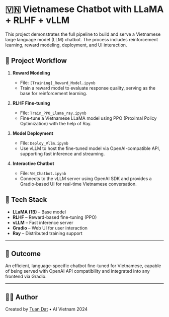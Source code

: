 # 🇻🇳 Vietnamese Chatbot with LLaMA + RLHF + vLLM

This project demonstrates the full pipeline to build and serve a Vietnamese large language model (LLM) chatbot. The process includes reinforcement learning, reward modeling, deployment, and UI interaction.

## 🚀 Project Workflow

1. **Reward Modeling**  
   - File: `[Training]_Reward_Model.ipynb`  
   - Train a reward model to evaluate response quality, serving as the base for reinforcement learning.

2. **RLHF Fine-tuning**  
   - File: `Train_PPO_Llama_ray.ipynb`  
   - Fine-tune a Vietnamese LLaMA model using PPO (Proximal Policy Optimization) with the help of Ray.

3. **Model Deployment**  
   - File: `Deploy_Vllm.ipynb`  
   - Use vLLM to host the fine-tuned model via OpenAI-compatible API, supporting fast inference and streaming.

4. **Interactive Chatbot**  
   - File: `VN_Chatbot.ipynb`  
   - Connects to the vLLM server using OpenAI SDK and provides a Gradio-based UI for real-time Vietnamese conversation.

## 🧩 Tech Stack

- **LLaMA (1B)** – Base model  
- **RLHF** – Reward-based fine-tuning (PPO)  
- **vLLM** – Fast inference server  
- **Gradio** – Web UI for user interaction  
- **Ray** – Distributed training support  

---

## 🧠 Outcome

An efficient, language-specific chatbot fine-tuned for Vietnamese, capable of being served with OpenAI API compatibility and integrated into any frontend via Gradio.

---

## 🧑‍💻 Author

Created by [Tuan Dat](https://github.com/TuanDat110) • AI Vietnam 2024
